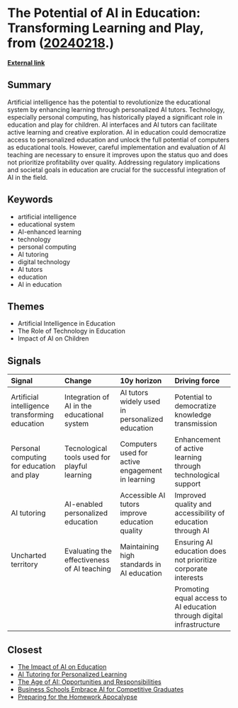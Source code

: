 # __The Potential of AI in Education: Transforming Learning and Play__, from ([20240218](https://kghosh.substack.com/p/20240218).)

__[External link](https://modemworks.com/research/my-first-ai/)__



## Summary

Artificial intelligence has the potential to revolutionize the educational system by enhancing learning through personalized AI tutors. Technology, especially personal computing, has historically played a significant role in education and play for children. AI interfaces and AI tutors can facilitate active learning and creative exploration. AI in education could democratize access to personalized education and unlock the full potential of computers as educational tools. However, careful implementation and evaluation of AI teaching are necessary to ensure it improves upon the status quo and does not prioritize profitability over quality. Addressing regulatory implications and societal goals in education are crucial for the successful integration of AI in the field.

## Keywords

* artificial intelligence
* educational system
* AI-enhanced learning
* technology
* personal computing
* AI tutoring
* digital technology
* AI tutors
* education
* AI in education

## Themes

* Artificial Intelligence in Education
* The Role of Technology in Education
* Impact of AI on Children

## Signals

| Signal                                         | Change                                       | 10y horizon                                      | Driving force                                                         |
|:-----------------------------------------------|:---------------------------------------------|:-------------------------------------------------|:----------------------------------------------------------------------|
| Artificial intelligence transforming education | Integration of AI in the educational system  | AI tutors widely used in personalized education  | Potential to democratize knowledge transmission                       |
| Personal computing for education and play      | Tecnological tools used for playful learning | Computers used for active engagement in learning | Enhancement of active learning through technological support          |
| AI tutoring                                    | AI-enabled personalized education            | Accessible AI tutors improve education quality   | Improved quality and accessibility of education through AI            |
| Uncharted territory                            | Evaluating the effectiveness of AI teaching  | Maintaining high standards in AI education       | Ensuring AI education does not prioritize corporate interests         |
|                                                |                                              |                                                  | Promoting equal access to AI education through digital infrastructure |

## Closest

* [The Impact of AI on Education](ea74b217d36ec570bb432fb5aa679090)
* [AI Tutoring for Personalized Learning](8f4d495f94113bef7aed043ebceafebb)
* [The Age of AI: Opportunities and Responsibilities](8acafe1fbe51c2de3cd689956b25b39f)
* [Business Schools Embrace AI for Competitive Graduates](bc232b227c806ac26adf2b99fa4cff9d)
* [Preparing for the Homework Apocalypse](233c5bf90c64ceefb0cde33233c3fe6e)